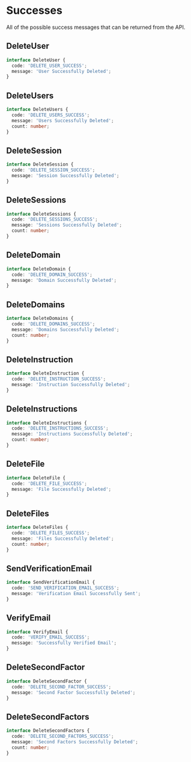 # Successes

All of the possible success messages that can be returned from the API.

## DeleteUser

```ts
interface DeleteUser {
  code: 'DELETE_USER_SUCCESS';
  message: 'User Successfully Deleted';
}
```

## DeleteUsers

```ts
interface DeleteUsers {
  code: 'DELETE_USERS_SUCCESS';
  message: 'Users Successfully Deleted';
  count: number;
}
```

## DeleteSession

```ts
interface DeleteSession {
  code: 'DELETE_SESSION_SUCCESS';
  message: 'Session Successfully Deleted';
}
```

## DeleteSessions

```ts
interface DeleteSessions {
  code: 'DELETE_SESSIONS_SUCCESS';
  message: 'Sessions Successfully Deleted';
  count: number;
}
```

## DeleteDomain

```ts
interface DeleteDomain {
  code: 'DELETE_DOMAIN_SUCCESS';
  message: 'Domain Successfully Deleted';
}
```

## DeleteDomains

```ts
interface DeleteDomains {
  code: 'DELETE_DOMAINS_SUCCESS';
  message: 'Domains Successfully Deleted';
  count: number;
}
```

## DeleteInstruction

```ts
interface DeleteInstruction {
  code: 'DELETE_INSTRUCTION_SUCCESS';
  message: 'Instruction Successfully Deleted';
}
```

## DeleteInstructions

```ts
interface DeleteInstructions {
  code: 'DELETE_INSTRUCTIONS_SUCCESS';
  message: 'Instructions Successfully Deleted';
  count: number;
}
```

## DeleteFile

```ts
interface DeleteFile {
  code: 'DELETE_FILE_SUCCESS';
  message: 'File Successfully Deleted';
}
```

## DeleteFiles

```ts
interface DeleteFiles {
  code: 'DELETE_FILES_SUCCESS';
  message: 'Files Successfully Deleted';
  count: number;
}
```

## SendVerificationEmail

```ts
interface SendVerificationEmail {
  code: 'SEND_VERIFICATION_EMAIL_SUCCESS';
  message: 'Verification Email Successfully Sent';
}
```

## VerifyEmail

```ts
interface VerifyEmail {
  code: 'VERIFY_EMAIL_SUCCESS';
  message: 'Successfully Verified Email';
}
```

## DeleteSecondFactor

```ts
interface DeleteSecondFactor {
  code: 'DELETE_SECOND_FACTOR_SUCCESS';
  message: 'Second Factor Successfully Deleted';
}
```

## DeleteSecondFactors

```ts
interface DeleteSecondFactors {
  code: 'DELETE_SECOND_FACTORS_SUCCESS';
  message: 'Second Factors Successfully Deleted';
  count: number;
}
```
